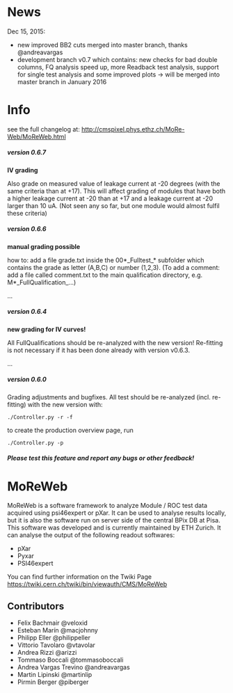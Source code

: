 News
=======

Dec 15, 2015:

- new improved BB2 cuts merged into master branch, thanks @andreavargas
- development branch v0.7 which contains: new checks for bad double columns, FQ analysis speed up, more Readback test analysis, support for single test analysis and some improved plots -> will be merged into master branch in January 2016


Info
=======

see the full changelog at:
http://cmspixel.phys.ethz.ch/MoRe-Web/MoReWeb.html

##### version 0.6.7

**IV grading**

Also grade on measured value of leakage current at -20 degrees (with the same criteria than at +17). This will affect grading of modules that have both a higher leakage current at -20 than at +17 and a leakage current at -20 larger than 10 uA. (Not seen any so far, but one module would almost fulfil these criteria)

##### version 0.6.6

**manual grading possible**

how to: add a file grade.txt inside the 00\*\_Fulltest\_\* subfolder which contains the grade as letter (A,B,C) or number (1,2,3). (To add a comment: add a file called comment.txt to the main qualification directory, e.g. M\*\_FullQualification\_...)

...

##### version 0.6.4

**new grading for IV curves!**

All FullQualifications should be re-analyzed with the new version! Re-fitting is not necessary if it has been done already with version v0.6.3.

...

##### version 0.6.0
Grading adjustments and bugfixes.
All test should be re-analyzed (incl. re-fitting) with the new version with:

    ./Controller.py -r -f
    
to create the production overview page, run

    ./Controller.py -p
    
##### Please test this feature and report any bugs or other feedback!




MoReWeb
=======
MoReWeb is a software framework to analyze Module / ROC test data acquired using psi46expert or pXar. It can be used to analyse results locally, but it is also the software run on server side of the central BPix DB at Pisa. This software was developed and is currently maintained by ETH Zurich.
It can analyse the output of the following readout softwares:
* pXar
* Pyxar
* PSI46expert

You can find further information on the Twiki Page
https://twiki.cern.ch/twiki/bin/viewauth/CMS/MoReWeb


## Contributors
* Felix Bachmair @veloxid
* Esteban Marín @macjohnny
* Philipp Eller @philippeller
* Vittorio Tavolaro @vtavolar
* Andrea Rizzi @arizzi
* Tommaso Boccali @tommasoboccali
* Andrea Vargas Trevino @andreavargas
* Martin Lipinski  @martinlip
* Pirmin Berger @piberger
